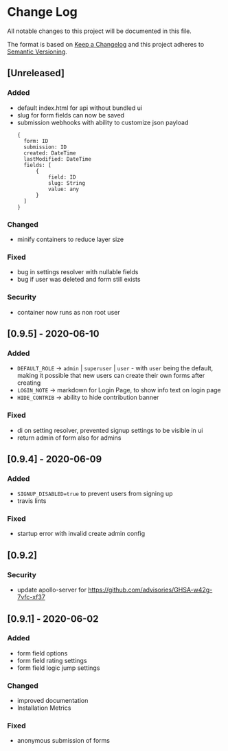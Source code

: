 # Change Log

All notable changes to this project will be documented in this file.
 
The format is based on [Keep a Changelog](http://keepachangelog.com/)
and this project adheres to [Semantic Versioning](http://semver.org/).
 
## [Unreleased]
 
### Added

- default index.html for api without bundled ui
- slug for form fields can now be saved
- submission webhooks with ability to customize json payload
  ```
  {
    form: ID
    submission: ID
    created: DateTime
    lastModified: DateTime
    fields: [
        {
            field: ID
            slug: String
            value: any
        }
    ]
  }
  ```
  

### Changed

- minify containers to reduce layer size

### Fixed

- bug in settings resolver with nullable fields
- bug if user was deleted and form still exists

### Security

- container now runs as non root user

## [0.9.5] - 2020-06-10
 
### Added

- `DEFAULT_ROLE` -> `admin` | `superuser` | `user` - with `user` being the default, making it possible that new users can create their own forms after creating
- `LOGIN_NOTE` -> markdown for Login Page, to show info text on login page
- `HIDE_CONTRIB` -> ability to hide contribution banner

### Fixed

- di on setting resolver, prevented signup settings to be visible in ui
- return admin of form also for admins

## [0.9.4] - 2020-06-09
 
### Added

- `SIGNUP_DISABLED=true` to prevent users from signing up 
- travis lints

### Fixed

- startup error with invalid create admin config

## [0.9.2]

### Security

- update apollo-server for https://github.com/advisories/GHSA-w42g-7vfc-xf37
 
## [0.9.1] - 2020-06-02

### Added

- form field options
- form field rating settings
- form field logic jump settings

### Changed

- improved documentation
- Installation Metrics

### Fixed

- anonymous submission of forms
